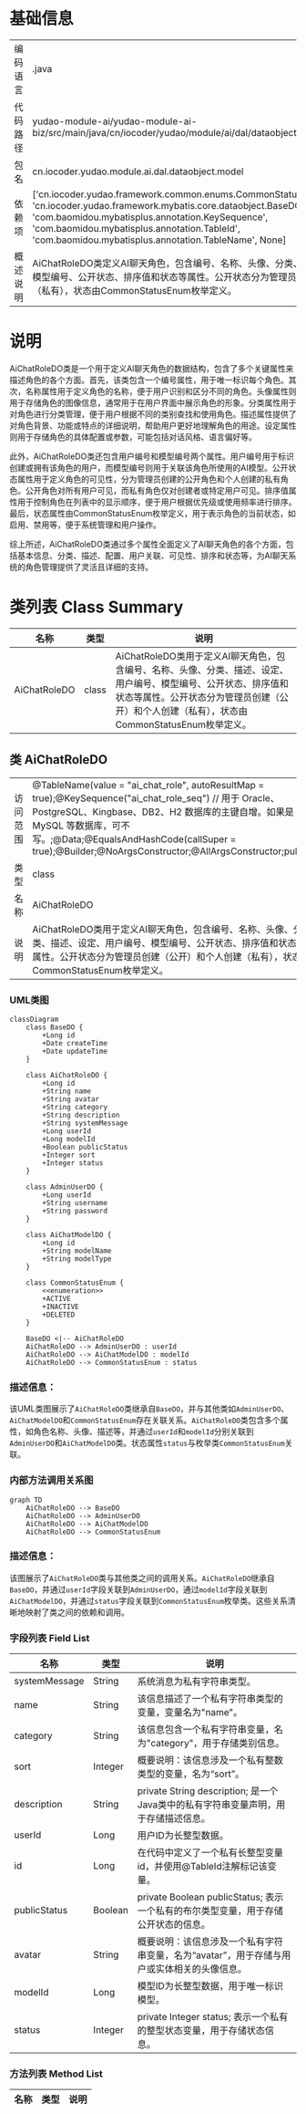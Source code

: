# 基础信息

|      |      |
|------|------|
| 编码语言 | .java |
| 代码路径 | yudao-module-ai/yudao-module-ai-biz/src/main/java/cn/iocoder/yudao/module/ai/dal/dataobject/model/AiChatRoleDO.java |
| 包名 | cn.iocoder.yudao.module.ai.dal.dataobject.model |
| 依赖项 | ['cn.iocoder.yudao.framework.common.enums.CommonStatusEnum', 'cn.iocoder.yudao.framework.mybatis.core.dataobject.BaseDO', 'com.baomidou.mybatisplus.annotation.KeySequence', 'com.baomidou.mybatisplus.annotation.TableId', 'com.baomidou.mybatisplus.annotation.TableName', None] |
| 概述说明 | AiChatRoleDO类定义AI聊天角色，包含编号、名称、头像、分类、描述、设定、用户编号、模型编号、公开状态、排序值和状态等属性。公开状态分为管理员创建（公开）和个人创建（私有），状态由CommonStatusEnum枚举定义。 |

# 说明

AiChatRoleDO类是一个用于定义AI聊天角色的数据结构，包含了多个关键属性来描述角色的各个方面。首先，该类包含一个编号属性，用于唯一标识每个角色。其次，名称属性用于定义角色的名称，便于用户识别和区分不同的角色。头像属性则用于存储角色的图像信息，通常用于在用户界面中展示角色的形象。分类属性用于对角色进行分类管理，便于用户根据不同的类别查找和使用角色。描述属性提供了对角色背景、功能或特点的详细说明，帮助用户更好地理解角色的用途。设定属性则用于存储角色的具体配置或参数，可能包括对话风格、语言偏好等。

此外，AiChatRoleDO类还包含用户编号和模型编号两个属性。用户编号用于标识创建或拥有该角色的用户，而模型编号则用于关联该角色所使用的AI模型。公开状态属性用于定义角色的可见性，分为管理员创建的公开角色和个人创建的私有角色。公开角色对所有用户可见，而私有角色仅对创建者或特定用户可见。排序值属性用于控制角色在列表中的显示顺序，便于用户根据优先级或使用频率进行排序。最后，状态属性由CommonStatusEnum枚举定义，用于表示角色的当前状态，如启用、禁用等，便于系统管理和用户操作。

综上所述，AiChatRoleDO类通过多个属性全面定义了AI聊天角色的各个方面，包括基本信息、分类、描述、配置、用户关联、可见性、排序和状态等，为AI聊天系统的角色管理提供了灵活且详细的支持。

# 类列表 Class Summary

| 名称   | 类型  | 说明 |
|-------|------|-------------|
| AiChatRoleDO | class | AiChatRoleDO类用于定义AI聊天角色，包含编号、名称、头像、分类、描述、设定、用户编号、模型编号、公开状态、排序值和状态等属性。公开状态分为管理员创建（公开）和个人创建（私有），状态由CommonStatusEnum枚举定义。 |



## 类 AiChatRoleDO

|      |      |
|------|------|
| 访问范围 | @TableName(value = "ai_chat_role", autoResultMap = true);@KeySequence("ai_chat_role_seq") // 用于 Oracle、PostgreSQL、Kingbase、DB2、H2 数据库的主键自增。如果是 MySQL 等数据库，可不写。;@Data;@EqualsAndHashCode(callSuper = true);@Builder;@NoArgsConstructor;@AllArgsConstructor;public |
| 类型 | class |
| 名称 | AiChatRoleDO |
| 说明 | AiChatRoleDO类用于定义AI聊天角色，包含编号、名称、头像、分类、描述、设定、用户编号、模型编号、公开状态、排序值和状态等属性。公开状态分为管理员创建（公开）和个人创建（私有），状态由CommonStatusEnum枚举定义。 |


### UML类图

```mermaid
classDiagram
    class BaseDO {
        +Long id
        +Date createTime
        +Date updateTime
    }

    class AiChatRoleDO {
        +Long id
        +String name
        +String avatar
        +String category
        +String description
        +String systemMessage
        +Long userId
        +Long modelId
        +Boolean publicStatus
        +Integer sort
        +Integer status
    }

    class AdminUserDO {
        +Long userId
        +String username
        +String password
    }

    class AiChatModelDO {
        +Long id
        +String modelName
        +String modelType
    }

    class CommonStatusEnum {
        <<enumeration>>
        +ACTIVE
        +INACTIVE
        +DELETED
    }

    BaseDO <|-- AiChatRoleDO
    AiChatRoleDO --> AdminUserDO : userId
    AiChatRoleDO --> AiChatModelDO : modelId
    AiChatRoleDO --> CommonStatusEnum : status
```

### 描述信息：
该UML类图展示了`AiChatRoleDO`类继承自`BaseDO`，并与其他类如`AdminUserDO`、`AiChatModelDO`和`CommonStatusEnum`存在关联关系。`AiChatRoleDO`类包含多个属性，如角色名称、头像、描述等，并通过`userId`和`modelId`分别关联到`AdminUserDO`和`AiChatModelDO`类。状态属性`status`与枚举类`CommonStatusEnum`关联。


### 内部方法调用关系图

```mermaid
graph TD
    AiChatRoleDO --> BaseDO
    AiChatRoleDO --> AdminUserDO
    AiChatRoleDO --> AiChatModelDO
    AiChatRoleDO --> CommonStatusEnum
```

### 描述信息：
该图展示了`AiChatRoleDO`类与其他类之间的调用关系。`AiChatRoleDO`继承自`BaseDO`，并通过`userId`字段关联到`AdminUserDO`，通过`modelId`字段关联到`AiChatModelDO`，并通过`status`字段关联到`CommonStatusEnum`枚举类。这些关系清晰地映射了类之间的依赖和调用。

### 字段列表 Field List

| 名称  | 类型  | 说明 |
|-------|-------|------|
| systemMessage | String | 系统消息为私有字符串类型。 |
| name | String | 该信息描述了一个私有字符串类型的变量，变量名为"name"。 |
| category | String | 该信息包含一个私有字符串变量，名为"category"，用于存储类别信息。 |
| sort | Integer | 概要说明：该信息涉及一个私有整数类型的变量，名为“sort”。 |
| description | String | private String description; 是一个Java类中的私有字符串变量声明，用于存储描述信息。 |
| userId | Long | 用户ID为长整型数据。 |
| id | Long | 在代码中定义了一个私有长整型变量id，并使用@TableId注解标记该变量。 |
| publicStatus | Boolean | private Boolean publicStatus; 表示一个私有的布尔类型变量，用于存储公开状态的信息。 |
| avatar | String | 概要说明：该信息涉及一个私有字符串变量，名为“avatar”，用于存储与用户或实体相关的头像信息。 |
| modelId | Long | 模型ID为长整型数据，用于唯一标识模型。 |
| status | Integer | private Integer status; 表示一个私有的整型状态变量，用于存储状态信息。 |

### 方法列表 Method List

| 名称  | 类型  | 说明 |
|-------|-------|------|




